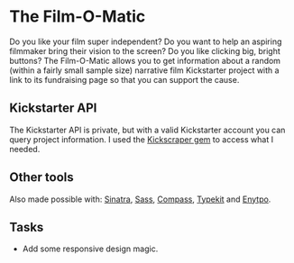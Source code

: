 # The Film-O-Matic

Do you like your film super independent? Do you want to help an aspiring filmmaker bring their vision to the screen? Do you like clicking big, bright buttons? The Film-O-Matic allows you to get information about a random (within a fairly small sample size) narrative film Kickstarter project with a link to its fundraising page so that you can support the cause.

## Kickstarter API

The Kickstarter API is private, but with a valid Kickstarter account you can query project information. I used the [Kickscraper gem](https://github.com/markolson/kickscraper) to access what I needed.

## Other tools

Also made possible with: [Sinatra](http://www.sinatrarb.com/), [Sass](http://sass-lang.com/), [Compass](http://compass-style.org/), [Typekit](http://typekit.com/) and [Enytpo](http://entypo.com/).

## Tasks

- Add some responsive design magic.